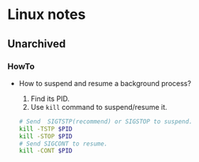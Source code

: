 # Linux notes

## Unarchived

### HowTo

- How to suspend and resume a background process?

  1. Find its PID.
  2. Use `kill` command to suspend/resume it.

  ```bash
  # Send  SIGTSTP(recommend) or SIGSTOP to suspend.
  kill -TSTP $PID
  kill -STOP $PID
  # Send SIGCONT to resume.
  kill -CONT $PID
  ```

  